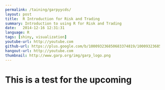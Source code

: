 ```yaml
---
permalink: /taining/garpyycds/
layout: post
title:  R Introduction for Risk and Trading
summary: Introduction to using R for Risk and Trading
date:   2014-12-16 12:31:31
language: R
tags: [shiny, visualization]
youtube-url: http://youtube.com
github-url: https://plus.google.com/b/100093236850683374819/100093236850683374819/posts
hangout-url: http://youtube.com
thumbnail: http://www.garp.org/img/garp_logo.png
---
```


# This is a test for the upcoming
